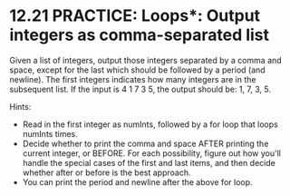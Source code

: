 # 12.21 PRACTICE: Loops*: Output integers as comma-separated list
Given a list of integers, output those integers separated by a comma and space, except for the last which should be followed by a period (and newline). The first integers indicates how many integers are in the subsequent list. If the input is 4 1 7 3 5, the output should be: 1, 7, 3, 5.

Hints:
* Read in the first integer as numInts, followed by a for loop that loops numInts times.
* Decide whether to print the comma and space AFTER printing the current integer, or BEFORE. For each possibility, figure out how you'll handle the special cases of the first and last items, and then decide whether after or before is the best approach.
* You can print the period and newline after the above for loop.